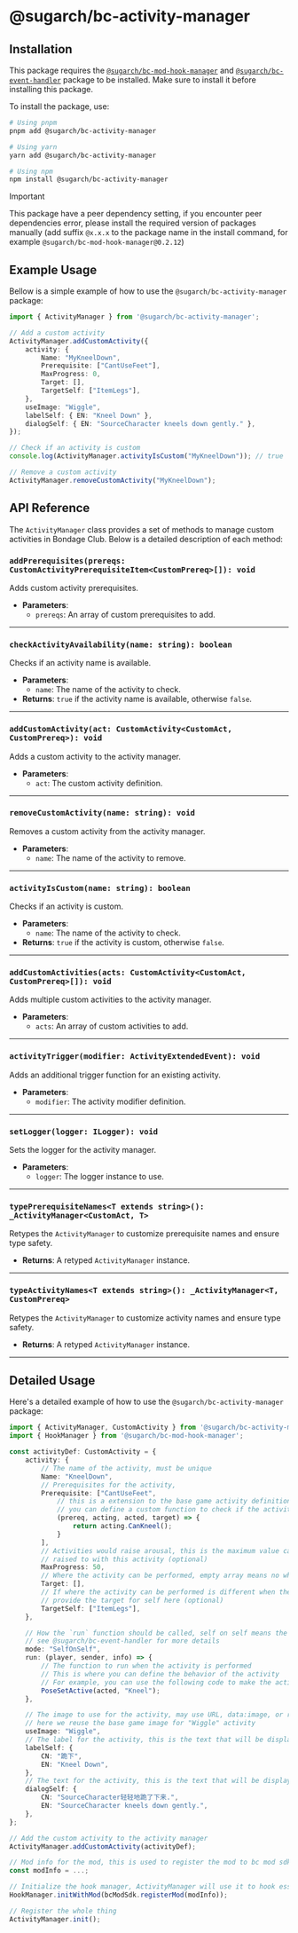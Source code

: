 # @sugarch/bc-activity-manager


## Installation

This package requires the [`@sugarch/bc-mod-hook-manager`](../mod-hook-manager/) and [`@sugarch/bc-event-handler`](../event-handler/) package to be installed. Make sure to install it before installing this package.

To install the package, use:

```bash
# Using pnpm
pnpm add @sugarch/bc-activity-manager

# Using yarn
yarn add @sugarch/bc-activity-manager

# Using npm
npm install @sugarch/bc-activity-manager
```

> [!IMPORTANT]
> This package have a peer dependency setting, if you encounter peer dependencies error, please install the required version of packages manually (add suffix `@x.x.x` to the package name in the install command, for example `@sugarch/bc-mod-hook-manager@0.2.12`)

## Example Usage

Bellow is a simple example of how to use the `@sugarch/bc-activity-manager` package:

```typescript
import { ActivityManager } from '@sugarch/bc-activity-manager';

// Add a custom activity
ActivityManager.addCustomActivity({
    activity: {
        Name: "MyKneelDown",
        Prerequisite: ["CantUseFeet"],
        MaxProgress: 0,
        Target: [],
        TargetSelf: ["ItemLegs"],
    },
    useImage: "Wiggle",
    labelSelf: { EN: "Kneel Down" },
    dialogSelf: { EN: "SourceCharacter kneels down gently." },
});

// Check if an activity is custom
console.log(ActivityManager.activityIsCustom("MyKneelDown")); // true

// Remove a custom activity
ActivityManager.removeCustomActivity("MyKneelDown");
```

## API Reference

The `ActivityManager` class provides a set of methods to manage custom activities in Bondage Club. Below is a detailed description of each method:

### `addPrerequisites(prereqs: CustomActivityPrerequisiteItem<CustomPrereq>[]): void`

Adds custom activity prerequisites.

- **Parameters**:
  - `prereqs`: An array of custom prerequisites to add.

---

### `checkActivityAvailability(name: string): boolean`

Checks if an activity name is available.

- **Parameters**:
  - `name`: The name of the activity to check.
- **Returns**: `true` if the activity name is available, otherwise `false`.

---

### `addCustomActivity(act: CustomActivity<CustomAct, CustomPrereq>): void`

Adds a custom activity to the activity manager.

- **Parameters**:
  - `act`: The custom activity definition.

---

### `removeCustomActivity(name: string): void`

Removes a custom activity from the activity manager.

- **Parameters**:
  - `name`: The name of the activity to remove.

---

### `activityIsCustom(name: string): boolean`

Checks if an activity is custom.

- **Parameters**:
  - `name`: The name of the activity to check.
- **Returns**: `true` if the activity is custom, otherwise `false`.

---

### `addCustomActivities(acts: CustomActivity<CustomAct, CustomPrereq>[]): void`

Adds multiple custom activities to the activity manager.

- **Parameters**:
  - `acts`: An array of custom activities to add.

---

### `activityTrigger(modifier: ActivityExtendedEvent): void`

Adds an additional trigger function for an existing activity.

- **Parameters**:
  - `modifier`: The activity modifier definition.

---

### `setLogger(logger: ILogger): void`

Sets the logger for the activity manager.

- **Parameters**:
  - `logger`: The logger instance to use.

---

### `typePrerequisiteNames<T extends string>(): _ActivityManager<CustomAct, T>`

Retypes the `ActivityManager` to customize prerequisite names and ensure type safety.

- **Returns**: A retyped `ActivityManager` instance.

---

### `typeActivityNames<T extends string>(): _ActivityManager<T, CustomPrereq>`

Retypes the `ActivityManager` to customize activity names and ensure type safety.

- **Returns**: A retyped `ActivityManager` instance.

---

## Detailed Usage

Here's a detailed example of how to use the `@sugarch/bc-activity-manager` package:

```typescript
import { ActivityManager, CustomActivity } from '@sugarch/bc-activity-manager';
import { HookManager } from '@sugarch/bc-mod-hook-manager';

const activityDef: CustomActivity = {
    activity: {
        // The name of the activity, must be unique
        Name: "KneelDown",
        // Prerequisites for the activity,
        Prerequisite: ["CantUseFeet", 
            // this is a extension to the base game activity definition
            // you can define a custom function to check if the activity can be performed
            (prereq, acting, acted, target) => {
                return acting.CanKneel();
            }
        ],
        // Activities would raise arousal, this is the maximum value can be 
        // raised to with this activity (optional)
        MaxProgress: 50,
        // Where the activity can be performed, empty array means no where
        Target: [],
        // If where the activity can be performed is different when the activity is performed on self,
        // provide the target for self here (optional)
        TargetSelf: ["ItemLegs"],
    },

    // How the `run` function should be called, self on self means the activity is performed on self
    // see @sugarch/bc-event-handler for more details
    mode: "SelfOnSelf",
    run: (player, sender, info) => {
        // The function to run when the activity is performed
        // This is where you can define the behavior of the activity
        // For example, you can use the following code to make the acting character kneel down
        PoseSetActive(acted, "Kneel");
    },

    // The image to use for the activity, may use URL, data:image, or reuse the base game image
    // here we reuse the base game image for "Wiggle" activity
    useImage: "Wiggle",
    // The label for the activity, this is the text that will be displayed in activity dialog
    labelSelf: {
        CN: "跪下",
        EN: "Kneel Down",
    },
    // The text for the activity, this is the text that will be displayed in chat log
    dialogSelf: {
        CN: "SourceCharacter轻轻地跪了下来.",
        EN: "SourceCharacter kneels down gently.",
    },
};

// Add the custom activity to the activity manager
ActivityManager.addCustomActivity(activityDef);

// Mod info for the mod, this is used to register the mod to bc mod sdk
const modInfo = ...;

// Initialize the hook manager, ActivityManager will use it to hook essential functions
HookManager.initWithMod(bcModSdk.registerMod(modInfo));

// Register the whole thing
ActivityManager.init();
```
